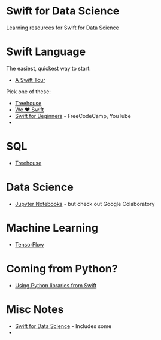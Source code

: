# Swift for Data Science

Learning resources for Swift for Data Science

# Swift Language

The easiest, quickest way to start:
- [A Swift Tour](https://colab.research.google.com/github/tensorflow/swift/blob/master/docs/site/tutorials/a_swift_tour.ipynb)

Pick one of these:
- [Treehouse]()
- [We ❤️ Swift](https://www.weheartswift.com/)
- [Swift for Beginners](https://www.youtube.com/watch?v=comQ1-x2a1Q) - FreeCodeCamp, YouTube
- 

# SQL
- [Treehouse]()

# Data Science
- [Jupyter Notebooks](https://github.com/google/swift-jupyter) - but check out Google Colaboratory

# Machine Learning
- [TensorFlow](https://github.com/tensorflow/swift)

# Coming from Python?
- [Using Python libraries from Swift](https://github.com/apple/swift-evolution/blob/master/proposals/0195-dynamic-member-lookup.md)


# Misc Notes
- [Swift for Data Science](https://medium.com/eliiza-ai/swift-for-data-science-2edbff9bc19e) - Includes some 
- 


